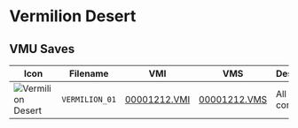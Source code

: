 # Vermilion Desert

## VMU Saves

| Icon | Filename | VMI | VMS | Description |
|------|----------|-----|-----|-------------|
| ![Vermilion Desert](../icons/VERMILION_01.GIF) | `VERMILION_01` | [00001212.VMI](00001212.VMI) | [00001212.VMS](00001212.VMS) | All game completed!
